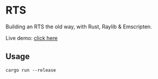 # RTS

Building an RTS the old way, with Rust, Raylib & Emscripten.

Live demo: [click here]()

## Usage

```
cargo run --release
```
